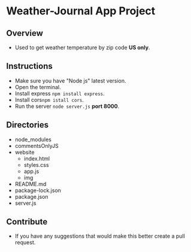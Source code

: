# Weather-Journal App Project

## Overview
- Used to get weather temperature by zip code **US only**.
## Instructions

- Make sure you have "Node js" latest version.
- Open the terminal.
- Install express `npm install express`.
- Install cors`npm istall cors`.
- Run the server `node server.js` **port 8000**.
## Directories
- node_modules
- commentsOnlyJS
- website
  - index.html
  - styles.css    
  - app.js
  - img
- README.md
- package-lock.json
- package.json
- server.js

## Contribute
  - If you have any suggestions that would make this better create a pull request.
